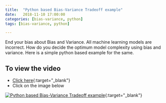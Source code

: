 ```yaml
---
title:  "Python based Bias-Variance Tradeoff example"
date:   2018-11-10 17:00:00
categories: [bias-variance, python]
tags: [bias-variance, python]

---
```


End your bias about Bias and Variance. All machine learning models are incorrect. How do you decide the optimum model complexity using bias and variance. Here is a simple python based example for the same.


## To view the video
* [Click here](https://youtu.be/Yg2UHKOvsmI){:target="_blank"}
* Click on the image below

[![Python based Bias-Variance Tradeoff example](http://img.youtube.com/vi/Yg2UHKOvsmI/0.jpg)](http://www.youtube.com/watch?v=Yg2UHKOvsmI){:target="_blank"}